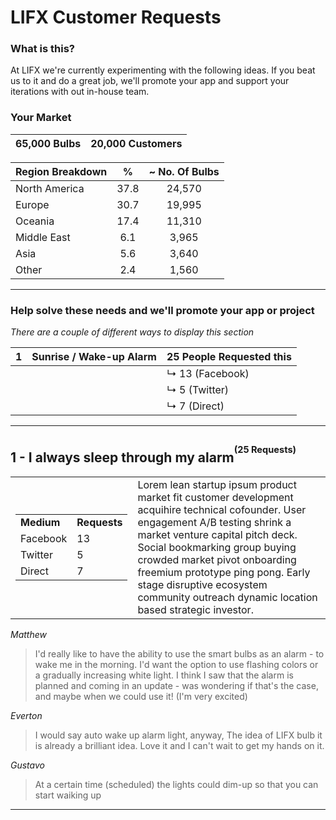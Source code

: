 # LIFX Customer Requests

### What is this?

At LIFX we're currently experimenting with the following ideas. If you beat us to it and do a great job, we'll promote your app and support your iterations with out in-house team.

### Your Market

| 65,000 Bulbs | 20,000 Customers |
|:------------:|:----------------:|

| Region Breakdown | % | ~ No. Of Bulbs |
|:---|:---:|:---:|
| North America | 37.8 | 24,570 |
| Europe | 30.7 | 19,995 |
| Oceania | 17.4 | 11,310 |
| Middle East | 6.1 | 3,965 |
| Asia | 5.6 | 3,640 |
| Other | 2.4 | 1,560 |

---------------------------------------------

### Help solve these needs and we'll promote your app or project
_There are a couple of different ways to display this section_

| 1 | Sunrise / Wake-up Alarm | 25 People Requested this |
|:-:|:-----------------------|:------------------------|
||| ↳ 13 (Facebook) |
||| ↳ 5 (Twitter) |
||| ↳ 7 (Direct) |

---------------------------------------------

## 1  -  I always sleep through my alarm<sup><sup>(25 Requests)</sup></sup>

<table>
<tr>
  <td><table>
    <tr>
        <td><strong>Medium</strong></td>
        <td><strong>Requests</strong></td>
    </tr>
    <tr>
        <td>Facebook</td>
        <td>13</td>
    </tr>
    <tr>
        <td>Twitter</td>
        <td>5</td>
    </tr>
    <tr>
        <td>Direct</td>
        <td>7</td>
    </tr>
</table></td>
  <td>Lorem lean startup ipsum product market fit customer development acquihire technical cofounder. User engagement A/B testing shrink a market venture capital pitch deck. Social bookmarking group buying crowded market pivot onboarding freemium prototype ping pong. Early stage disruptive ecosystem community outreach dynamic location based strategic investor. </td>
</tr>
</table>



 
_Matthew_ 
> I'd really like to have the ability to use the smart bulbs as an alarm - to wake me in the morning. I'd want the option to use flashing colors or a gradually increasing white light. I think I saw that the alarm is planned and coming in an update - was wondering if that's the case, and maybe when we could use it! (I'm very excited)

_Everton_ 
> I would say auto wake up alarm light, anyway, The idea of LIFX bulb it is already a brilliant idea. Love it and I can't wait to get my hands on it.

_Gustavo_
> At a certain time (scheduled) the lights could dim-up so that you can start waiking up


---------------------------------------------
<!--
| Medium | Requests|
|:----|:---:|
| Facebook | 13 |
| Twitter | 5 |
| Direct | 7 | 

---------------------------------------------

<table>
    <tr>
        <td>Medium</td>
        <td>Requests</td>
    </tr>
    <tr>
        <td>Facebook</td>
        <td>13</td>
    </tr>
    <tr>
        <td>Twitter</td>
        <td>5</td>
    </tr>
    <tr>
        <td>Direct</td>
        <td>7</td>
    </tr>
</table>
-->
